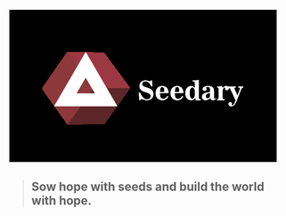 <a href="https://principlecreativity.github.io/Seedary/
">![seedary](/res/seedary.png)</a>  

> ## Sow hope with seeds and build the world with hope.
